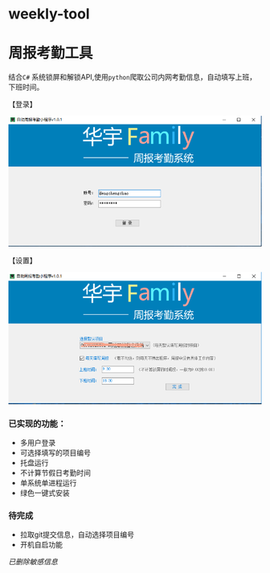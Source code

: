 # weekly-tool
# 周报考勤工具

结合`C#` 系统锁屏和解锁API,使用`python`爬取公司内网考勤信息，自动填写上班，下班时间。

【登录】

![image](/image/login.png)



【设置】

![image](/image/setting.png)



### 已实现的功能：

- 多用户登录
- 可选择填写的项目编号
- 托盘运行
- 不计算节假日考勤时间
- 单系统单进程运行
- 绿色一键式安装


### 待完成

- 拉取git提交信息，自动选择项目编号
- 开机自启功能



*已删除敏感信息*
